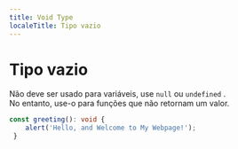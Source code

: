 ```yaml
---
title: Void Type
localeTitle: Tipo vazio
---
```

# Tipo vazio

Não deve ser usado para variáveis, use `null` ou `undefined` .  
No entanto, use-o para funções que não retornam um valor.

```typescript
const greeting(): void { 
    alert('Hello, and Welcome to My Webpage!'); 
 } 

```
